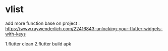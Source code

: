 # vlist

add more function base on project : https://www.raywenderlich.com/22416843-unlocking-your-flutter-widgets-with-keys


1.flutter clean
2.flutter build apk
